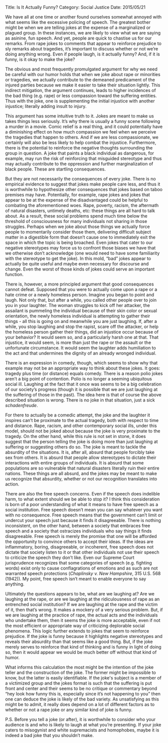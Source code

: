 Title: Is It Actually Funny?
Category: Social Justice
Date: 2015/05/21

We have all at one time or another found ourselves somewhat annoyed with what seems like the excessive policing of speech. The greatest bother  might be when we are telling jokes at the expense of a marginalized or plagued group. In these instances, we are likely to view what we are saying as asinine, fun speech. And yet, people are quick to chastise us for our remarks. From rape jokes to comments that appear to reinforce prejudice to sly remarks about tragedies, it’s important to discuss whether or not we’re doing anything wrong. Even if people laugh, is it actually funny? And, if it is funny, is it okay to make the joke?

The obvious and most frequently promulgated argument for why we need be careful with our humor holds that when we joke about rape or minorities or tragedies, we actually contribute to the demeaned predicament of the injured parties because we make it easier to take their situation lightly. This indirect mitigation, the argument continues, leads to higher incidences of the bad thing (e.g. rape) or less compassion toward the suffering entities. Thus with the joke, one is supplementing the initial injustice with another injustice; literally adding insult to injury.

This argument has some intuitive truth to it. Jokes are meant to make us takes things less seriously. It’s why there is usually a funny scene following a murder in a movie. Comic relief is a real thing, and it could potentially have a diminishing effect on how much compassion we feel when we perceive the tragedies that happen to others. And if we are less compassionate, we certainly will also be less likely to help combat the injustice. Furthermore, there is the potential to reinforce the negative thoughts surrounding the group in question. A joke that paints a black individual as dangerous, for example, may run the risk of reinforcing that misguided stereotype and thus may actually contribute to the oppression and further marginalization of black people. These are startling consequences.

But they are not necessarily the consequences of every joke. There is no empirical evidence to suggest that jokes make people care less, and thus it is worthwhile to hypothesize other consequences that jokes based on taboo premises may have. Potentially, for example, rape jokes and jokes that appear to be at the expense of the disadvantaged could be helpful to combating the aforementioned woes. Rape, poverty, racism, the aftermath of natural disasters, untimely deaths, etc: these things are all hard to talk about. As a result, these social problems spend much time below the threshold of consciousness for many individuals not sharing in those struggles. Perhaps when we joke about those things we actually force people to momentarily consider those them, delivering difficult subject matter in a digestible form that doesn’t cause one to immediately exit the space in which the topic is being broached. Even jokes that cater to our negative stereotypes may force us to confront those biases we have that we otherwise don’t acknowledge (one would need to have some familiarity with the stereotype to get the joke). In this mold, “bad” jokes appear to actually be quite useful and maybe even necessary for discourse and change. Even the worst of those kinds of jokes could serve an important function.

There is, however, a more principled argument that good consequences cannot defeat. Supposed that you were to actually come upon a rape or a hate crime or a newly homeless person. Imagine you began to point and laugh. Not only that, but after a while, you called other people over to join you in your laughter. The woman struggles to kick off her attacker, the assailant is pummeling the individual because of their skin color or sexual orientation, the newly homeless individual is attempting to gather their things - all this is going on and meanwhile you are just laughing. If, after a while, you stop laughing and stop the rapist, scare off the attacker, or help the homeless person gather their things, did an injustice occur because of your behavior? It would seem so, and a particularly harsh one at that. That injustice, it would seem, is more than just the rape or the assault or the unfortunate circumstance. It would seem the laughter adds humiliation to the act and that undermines the dignity of an already wronged individual.

There is an expression in comedy, though, which seems to show why that example may not be an appropriate way to think about these jokes. It goes: tragedy plus time (or distance) equals comedy. There is a reason polio jokes aren’t a big point of contention. Polio is no longer a seeming ubiquitous social ill. Laughing at the fact that it once was seems to be a big celebration of our society’s progress (though it is possible that we are just laughing at the suffering of those in the past). The idea here is that of course the above described situation is wrong. There is no joke in that situation, just a sick *schadenfreude*. 

For there to actually be a comedic attempt, the joke and the laughter it inspires can’t be proximate to the actual tragedy, both with respect to time and distance. Rape, racism, and other contemporary social ills, under this model, should not be joked about because the joke is very proximate to the tragedy. On the other hand, while this rule is not set in stone, it does suggest that the person telling the joke is doing more than just laughing at suffering or suggesting others do so. The joke is meant to tackle the absurdity of the situations. It is, after all, absurd that people forcibly take sex from others. It is absurd that people allow stereotypes to dictate their interactions with entire groups of individuals. It is absurd that some populations are so vulnerable that natural disasters literally ruin their entire nations. These things are all absurd, and the jokes may be meant to make us recognize that absurdity, whether or not our recognition translates into action.

There are also the free speech concerns. Even if the speech does indelible harm, to what extent should we be able to stop it? I think this consideration is born of a poor understanding of what it means to have free speech as a social institution. Free speech doesn’t mean you can say whatever you want with no consequence. Free speech means that the government can’t limit or undercut your speech just because it finds it disagreeable. There is nothing inconsistent, on the other hand, between a society that embraces free speech and a society that ostracizes individuals who say things it finds disagreeable. Free speech is merely the promise that one will be afforded the opportunity to convince others to accept their ideas. If the ideas are inflammatory, boring, disagreeable, or incoherent, free speech does not dictate that society listen to it or that other individuals not use their speech to criticize the speech they don’t like. Even our Supreme Court jurisprudence recognizes that some categories of speech (e.g. fighting words) exist only to cause conflagrations of emotions and as such are not warranted speech protections (*Chaplinsky v. New Hampshire*, 315 U.S. 568 (1942)). My point, free speech isn’t meant to enable everyone to say anything. 

Ultimately the questions appears to be, what are we laughing at? Are we laughing at the rape, or are we laughing at the ridiculousness of rape as an entrenched social institution? If we are laughing at the rape and the victim of it, then that’s wrong. It makes a mockery of a very serious problem. But, if we are laughing at the practice of rape, the actual acts and the individuals who undertake them, then it seems the joke is more acceptable, even if not the most efficient or appropriate way of criticizing deplorable social phenomena. This logic further extends to jokes that seem to reinforce prejudice. If the joke is funny because it highlights negative stereotypes and reveals their absurdity than that seems like a good thing. But, if the joke merely serves to reinforce that kind of thinking and is funny in light of doing so, then it would appear we would be much better off without that kind of humor. 

What informs this calculation the most might be the intention of the joke teller and the construction of the joke. The former might be impossible to know, but the latter is easily identifiable. If the joke's subject is a member of a victimized group and the jokes format is such that the suffering is put front and center and their seems to be no critique or commentary beyond “hey look how funny this is, especially since it’s not happening to you” then one can deduce the joke is likely of the bad variety. As unsatisfying as this might be to admit, it really does depend on a lot of different factors as to whether or not a rape joke or any similar kind of joke is funny.

P.S. Before you tell a joke (or after), it is worthwhile to consider who your audience is and who is likely to laugh at what you’re presenting. If your joke caters to misogynist and white supremacists and homophobes, maybe it is indeed a bad joke that you shouldn’t make.


